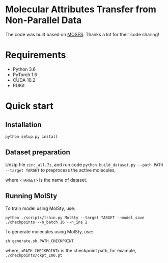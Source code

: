 # Molecular Attributes Transfer from Non-Parallel Data
The code was built based on [MOSES](https://github.com/molecularsets/moses). Thanks a lot for their code sharing!

# Requirements
+ Python 3.6
+ PyTorch 1.6
+ CUDA 10.2
+ RDKit

# Quick start
## Installation
`python setup.py install`

## Dataset preparation
Unzip file `zinc_all.7z`, and run code `python build_dataset.py --path PATH --target TARGET` to preprocess the active molecules, 

where `<TARGET>` is the name of dataset.

## Running MolSty
To train model using MolSty, use:

`python ./scripts/train.py MolSty --target TARGET --model_save ./checkpoints --n_batch 16 --n_ins 2`

To generate molecules using MolSty, use:

`sh generate.sh PATH_CHECKPOINT`

where, `<PATH_CHECKPOINT>` is the checkpoint path, for example, `./checkpoints/ckpt_100.pt`
